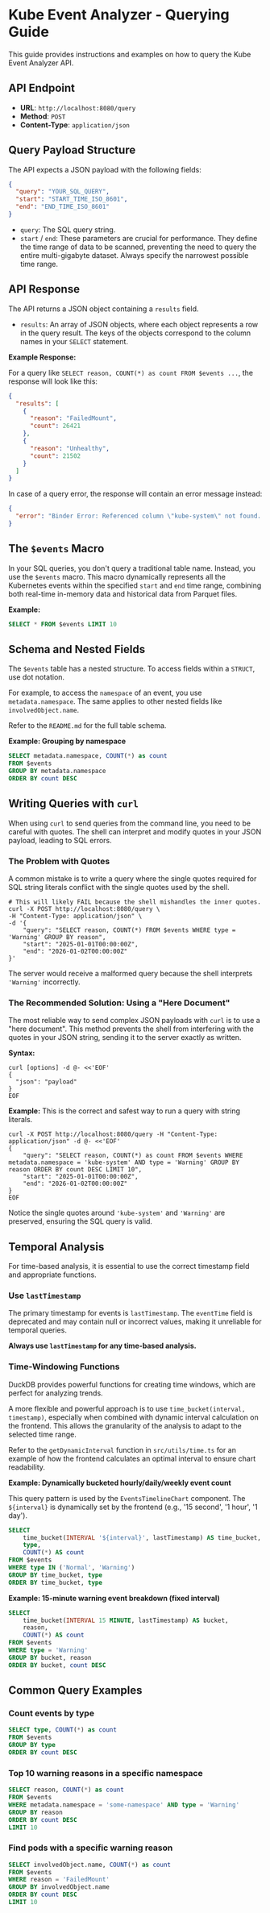 # Kube Event Analyzer - Querying Guide

This guide provides instructions and examples on how to query the Kube Event Analyzer API.

## API Endpoint

- **URL**: `http://localhost:8080/query`
- **Method**: `POST`
- **Content-Type**: `application/json`

## Query Payload Structure

The API expects a JSON payload with the following fields:

```json
{
  "query": "YOUR_SQL_QUERY",
  "start": "START_TIME_ISO_8601",
  "end": "END_TIME_ISO_8601"
}
```

- `query`: The SQL query string.
- `start` / `end`: These parameters are crucial for performance. They define the time range of data to be scanned, preventing the need to query the entire multi-gigabyte dataset. Always specify the narrowest possible time range.

## API Response

The API returns a JSON object containing a `results` field.

- `results`: An array of JSON objects, where each object represents a row in the query result. The keys of the objects correspond to the column names in your `SELECT` statement.

**Example Response:**

For a query like `SELECT reason, COUNT(*) as count FROM $events ...`, the response will look like this:

```json
{
  "results": [
    {
      "reason": "FailedMount",
      "count": 26421
    },
    {
      "reason": "Unhealthy",
      "count": 21502
    }
  ]
}
```

In case of a query error, the response will contain an error message instead:

```json
{
  "error": "Binder Error: Referenced column \"kube-system\" not found..."
}
```

## The `$events` Macro

In your SQL queries, you don't query a traditional table name. Instead, you use the `$events` macro. This macro dynamically represents all the Kubernetes events within the specified `start` and `end` time range, combining both real-time in-memory data and historical data from Parquet files.

**Example:**

```sql
SELECT * FROM $events LIMIT 10
```

## Schema and Nested Fields

The `$events` table has a nested structure. To access fields within a `STRUCT`, use dot notation.

For example, to access the `namespace` of an event, you use `metadata.namespace`. The same applies to other nested fields like `involvedObject.name`.

Refer to the `README.md` for the full table schema.

**Example: Grouping by namespace**

```sql
SELECT metadata.namespace, COUNT(*) as count
FROM $events
GROUP BY metadata.namespace
ORDER BY count DESC
```

## Writing Queries with `curl`

When using `curl` to send queries from the command line, you need to be careful with quotes. The shell can interpret and modify quotes in your JSON payload, leading to SQL errors.

### The Problem with Quotes

A common mistake is to write a query where the single quotes required for SQL string literals conflict with the single quotes used by the shell.

```shell
# This will likely FAIL because the shell mishandles the inner quotes.
curl -X POST http://localhost:8080/query \
-H "Content-Type: application/json" \
-d '{
    "query": "SELECT reason, COUNT(*) FROM $events WHERE type = 'Warning' GROUP BY reason",
    "start": "2025-01-01T00:00:00Z",
    "end": "2026-01-02T00:00:00Z"
}'
```

The server would receive a malformed query because the shell interprets `'Warning'` incorrectly.

### The Recommended Solution: Using a "Here Document"

The most reliable way to send complex JSON payloads with `curl` is to use a "here document". This method prevents the shell from interfering with the quotes in your JSON string, sending it to the server exactly as written.

**Syntax:**

```shell
curl [options] -d @- <<'EOF'
{
  "json": "payload"
}
EOF
```

**Example:**
This is the correct and safest way to run a query with string literals.

```shell
curl -X POST http://localhost:8080/query -H "Content-Type: application/json" -d @- <<'EOF'
{
    "query": "SELECT reason, COUNT(*) as count FROM $events WHERE metadata.namespace = 'kube-system' AND type = 'Warning' GROUP BY reason ORDER BY count DESC LIMIT 10",
    "start": "2025-01-01T00:00:00Z",
    "end": "2026-01-02T00:00:00Z"
}
EOF
```

Notice the single quotes around `'kube-system'` and `'Warning'` are preserved, ensuring the SQL query is valid.

## Temporal Analysis

For time-based analysis, it is essential to use the correct timestamp field and appropriate functions.

### Use `lastTimestamp`

The primary timestamp for events is `lastTimestamp`. The `eventTime` field is deprecated and may contain null or incorrect values, making it unreliable for temporal queries.

**Always use `lastTimestamp` for any time-based analysis.**

### Time-Windowing Functions

DuckDB provides powerful functions for creating time windows, which are perfect for analyzing trends.

A more flexible and powerful approach is to use `time_bucket(interval, timestamp)`, especially when combined with dynamic interval calculation on the frontend. This allows the granularity of the analysis to adapt to the selected time range.

Refer to the `getDynamicInterval` function in `src/utils/time.ts` for an example of how the frontend calculates an optimal interval to ensure chart readability.

**Example: Dynamically bucketed hourly/daily/weekly event count**

This query pattern is used by the `EventsTimelineChart` component. The `${interval}` is dynamically set by the frontend (e.g., '15 second', '1 hour', '1 day').

```sql
SELECT
    time_bucket(INTERVAL '${interval}', lastTimestamp) AS time_bucket,
    type,
    COUNT(*) AS count
FROM $events
WHERE type IN ('Normal', 'Warning')
GROUP BY time_bucket, type
ORDER BY time_bucket, type
```

**Example: 15-minute warning event breakdown (fixed interval)**

```sql
SELECT
    time_bucket(INTERVAL 15 MINUTE, lastTimestamp) AS bucket,
    reason,
    COUNT(*) AS count
FROM $events
WHERE type = 'Warning'
GROUP BY bucket, reason
ORDER BY bucket, count DESC
```

## Common Query Examples

### Count events by type

```sql
SELECT type, COUNT(*) as count
FROM $events
GROUP BY type
ORDER BY count DESC
```

### Top 10 warning reasons in a specific namespace

```sql
SELECT reason, COUNT(*) as count
FROM $events
WHERE metadata.namespace = 'some-namespace' AND type = 'Warning'
GROUP BY reason
ORDER BY count DESC
LIMIT 10
```

### Find pods with a specific warning reason

```sql
SELECT involvedObject.name, COUNT(*) as count
FROM $events
WHERE reason = 'FailedMount'
GROUP BY involvedObject.name
ORDER BY count DESC
LIMIT 10
```
